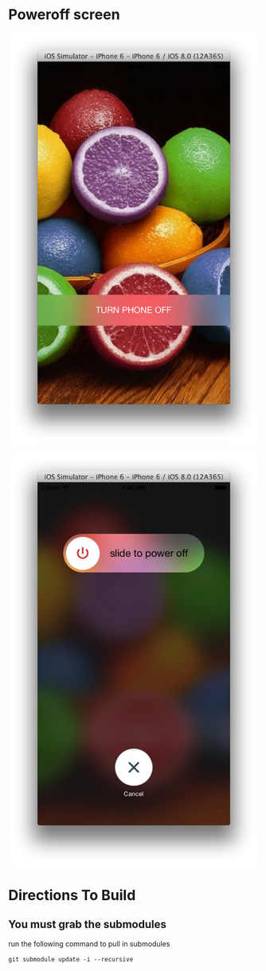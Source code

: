 # Poweroff screen

![screen shot a](/screenshots/poweroff_a.png?raw=true)

![screen shot b](/screenshots/poweroff_b.png?raw=true "power off slider")


# Directions To Build

## You must grab the submodules

run the following command to pull in submodules

```
git submodule update -i --recursive
```

